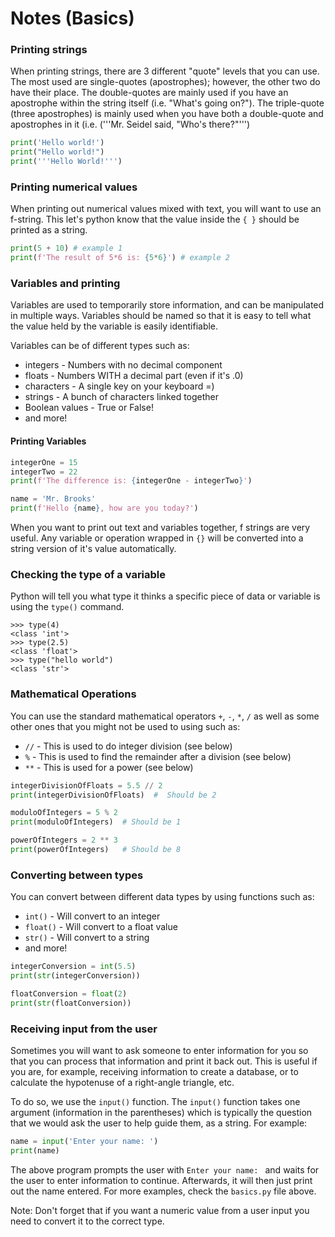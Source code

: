 # Notes (Basics)

### Printing strings

When printing strings, there are 3 different "quote" levels that you can use.  The most used are single-quotes (apostrophes); however, the other two do have their place.  The double-quotes are mainly used if you have an apostrophe within the string itself (i.e. "What's going on?").  The triple-quote (three apostrophes) is mainly used when you have both a double-quote and apostrophes in it (i.e. ('''Mr. Seidel said, "Who's there?"''')

```python
print('Hello world!')
print("Hello world!")
print('''Hello World!''')
```

### Printing numerical values

When printing out numerical values mixed with text, you will want to use an f-string.  This let's python know that the value inside the ```{ }``` should be printed as a string.

```python
print(5 + 10) # example 1
print(f'The result of 5*6 is: {5*6}') # example 2

```


### Variables and printing

Variables are used to temporarily store information, and can be manipulated in multiple ways.  Variables should be named so that it is easy to tell what the value held by the variable is easily identifiable.

Variables can be of different types such as:
* integers   - Numbers with no decimal component
* floats     - Numbers WITH a decimal part (even if it's .0)
* characters - A single key on your keyboard =)
* strings    - A bunch of characters linked together
* Boolean values - True or False!
* and more!

#### Printing Variables
```python
integerOne = 15
integerTwo = 22
print(f'The difference is: {integerOne - integerTwo}')

name = 'Mr. Brooks'
print(f'Hello {name}, how are you today?')
```
When you want to print out text and variables together, f strings are very useful.  Any variable or operation wrapped in `{}` will be converted into a string version of it's value automatically.



### Checking the type of a variable

Python will tell you what type it thinks a specific piece of data or variable is using the `type()` command.

```
>>> type(4)
<class 'int'>
>>> type(2.5)
<class 'float'>
>>> type("hello world")
<class 'str'>
```

### Mathematical Operations

You can use the standard mathematical operators ```+```, ```-```, ```*```, ```/``` as well as some other ones that you might not be used to using such as:
* ```//``` - This is used to do integer division (see below)
* ```%``` - This is used to find the remainder after a division (see below)
* ```**``` - This is used for a power (see below)

```python
integerDivisionOfFloats = 5.5 // 2
print(integerDivisionOfFloats)	#  Should be 2

moduloOfIntegers = 5 % 2
print(moduloOfIntegers)  # Should be 1

powerOfIntegers = 2 ** 3
print(powerOfIntegers)   # Should be 8
```

### Converting between types

You can convert between different data types by using functions such as:
* ```int()``` - Will convert to an integer
* ```float()``` - Will convert to a float value
* ```str()``` - Will convert to a string
* and more!

```python
integerConversion = int(5.5)
print(str(integerConversion))

floatConversion = float(2)
print(str(floatConversion))
```

### Receiving input from the user

Sometimes you will want to ask someone to enter information for you so that you can process that information and print it back out.  This is useful if you are, for example, receiving information to create a database, or to calculate the hypotenuse of a right-angle triangle, etc.

To do so, we use the ```input()``` function.  The ```input()``` function takes one argument (information in the parentheses) which is typically the question that we would ask the user to help guide them, as a string.  For example:

```python
name = input('Enter your name: ')
print(name)
```

The above program prompts the user with ```Enter your name: ``` and waits for the user to enter information to continue.  Afterwards, it will then just print out the name entered.  For more examples, check the ```basics.py``` file above.

Note: Don't forget that if you want a numeric value from a user input you need to convert it to the correct type.

<!--
## Practice
Make a simple [madlibs](https://www.madtakes.com/) program.
-->
